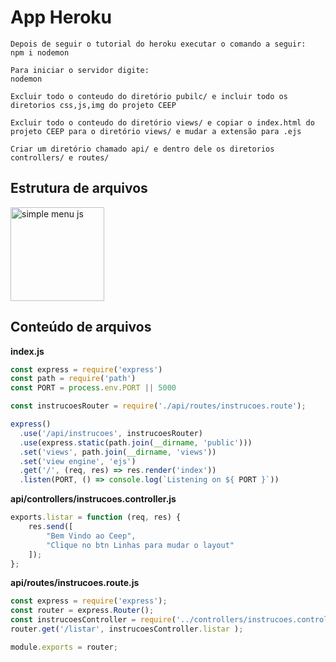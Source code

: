 # App Heroku

```
Depois de seguir o tutorial do heroku executar o comando a seguir:
npm i nodemon

Para iniciar o servidor digite: 
nodemon
```

```
Excluir todo o conteudo do diretório pubilc/ e incluir todo os diretorios css,js,img do projeto CEEP

Excluir todo o conteudo do diretório views/ e copiar o index.html do projeto CEEP para o diretório views/ e mudar a extensão para .ejs

Criar um diretório chamado api/ e dentro dele os diretorios controllers/ e routes/

```
## Estrutura de arquivos

<img src="https://sambrmg.github.io/Curso-W47-8113/estrutura.png" alt="simple menu js" style="width: 150px">


## Conteúdo de arquivos

**index.js**

```javascript
const express = require('express')
const path = require('path')
const PORT = process.env.PORT || 5000

const instrucoesRouter = require('./api/routes/instrucoes.route');

express()
  .use('/api/instrucoes', instrucoesRouter)
  .use(express.static(path.join(__dirname, 'public')))
  .set('views', path.join(__dirname, 'views'))
  .set('view engine', 'ejs')
  .get('/', (req, res) => res.render('index'))
  .listen(PORT, () => console.log(`Listening on ${ PORT }`))
```


**api/controllers/instrucoes.controller.js**

```javascript
exports.listar = function (req, res) {
    res.send([
        "Bem Vindo ao Ceep",
        "Clique no btn Linhas para mudar o layout"
    ]);
};
```

**api/routes/instrucoes.route.js**

```javascript
const express = require('express');
const router = express.Router();
const instrucoesController = require('../controllers/instrucoes.controller');
router.get('/listar', instrucoesController.listar );

module.exports = router;
```
